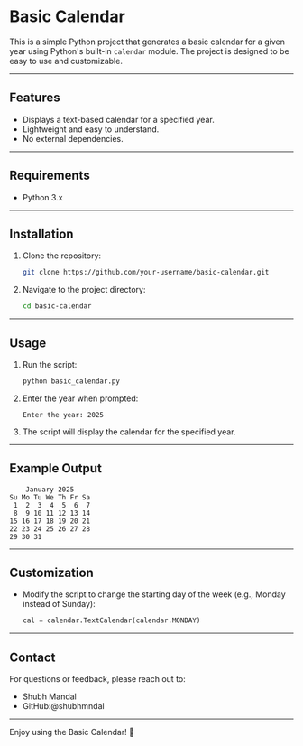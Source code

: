 # Basic Calendar

This is a simple Python project that generates a basic calendar for a given year using Python's built-in `calendar` module. The project is designed to be easy to use and customizable.

---

## **Features**
- Displays a text-based calendar for a specified year.
- Lightweight and easy to understand.
- No external dependencies.

---

## **Requirements**
- Python 3.x

---

## **Installation**
1. Clone the repository:
   ```bash
   git clone https://github.com/your-username/basic-calendar.git
   ```
2. Navigate to the project directory:
   ```bash
   cd basic-calendar
   ```

---

## **Usage**
1. Run the script:
   ```bash
   python basic_calendar.py
   ```
2. Enter the year when prompted:
   ```
   Enter the year: 2025
   ```
3. The script will display the calendar for the specified year.

---

## **Example Output**
```
    January 2025
Su Mo Tu We Th Fr Sa
 1  2  3  4  5  6  7
 8  9 10 11 12 13 14
15 16 17 18 19 20 21
22 23 24 25 26 27 28
29 30 31
```

---

## **Customization**
- Modify the script to change the starting day of the week (e.g., Monday instead of Sunday):
  ```python
  cal = calendar.TextCalendar(calendar.MONDAY)
  ```
---

## **Contact**
For questions or feedback, please reach out to:
- Shubh Mandal
- GitHub:@shubhmndal

---

Enjoy using the Basic Calendar! 🎉

